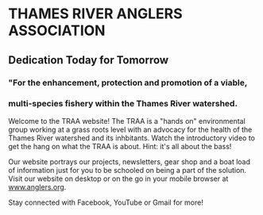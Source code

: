 # THAMES RIVER ANGLERS ASSOCIATION
## Dedication Today for Tomorrow

### "For the enhancement, protection and promotion of a viable,
### multi-species fishery within the Thames River watershed.

Welcome to the TRAA website!
The TRAA is a "hands on" environmental group working at a grass roots level with an advocacy for the health of the Thames River watershed and its inhbitants. Watch the introductory video to get the hang on what the TRAA is about. Hint: it's all about the bass!

Our website portrays our projects, newsletters, gear shop and a boat load of information just for you to be schooled on being a part of the solution. Visit our website on desktop or on the go in your mobile browser at www.anglers.org.

Stay connected with Facebook, YouTube or Gmail for more! 

